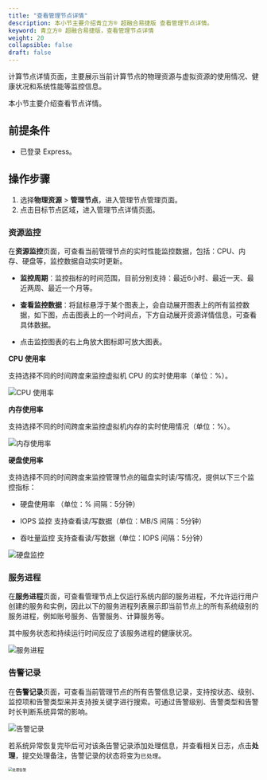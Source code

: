 ```yaml
---
title: "查看管理节点详情"
description: 本小节主要介绍青立方® 超融合易捷版 查看管理节点详情。 
keyword: 青立方® 超融合易捷版，查看管理节点详情
weight: 20
collapsible: false
draft: false
---
```



计算节点详情页面，主要展示当前计算节点的物理资源与虚拟资源的使用情况、健康状况和系统性能等监控信息。

本小节主要介绍查看节点详情。

## 前提条件

- 已登录 Express。

## 操作步骤

1. 选择**物理资源** > **管理节点**，进入管理节点管理页面。
2. 点击目标节点区域，进入管理节点详情页面。
   
### 资源监控

在**资源监控**页面，可查看当前管理节点的实时性能监控数据，包括：CPU、内存、硬盘等，监控数据自动实时更新。

- **监控周期**：监控指标的时间范围，目前分别支持：最近6小时、最近一天、最近两周、最近一个月等。

- **查看监控数据**：将鼠标悬浮于某个图表上，会自动展开图表上的所有监控数据，如下图，点击图表上的一个时间点，下方自动展开资源详情信息，可查看具体数据。

- 点击监控图表的右上角放大图标即可放大图表。

**CPU 使用率**

支持选择不同的时间跨度来监控虚拟机 CPU 的实时使用率（单位：%）。

![CPU 使用率](../../../_images/node_cpu.png)

**内存使用率**

支持选择不同的时间跨度来监控虚拟机内存的实时使用情况（单位：%）。

![内存使用率](../../../_images/node_memory.png)

**硬盘使用率**

支持选择不同的时间跨度来监控管理节点的磁盘实时读/写情况，提供以下三个监控指标：

- 硬盘使用率 （单位：% 间隔：5分钟）

- IOPS 监控 支持查看读/写数据（单位：MB/S 间隔：5分钟）

- 吞吐量监控 支持查看读/写数据（单位：IOPS 间隔：5分钟）

![硬盘监控](../../../_images/node_disk2.png)

### 服务进程

在**服务进程**页面，可查看管理节点上仅运行系统内部的服务进程，不允许运行用户创建的服务和实例，因此以下的服务进程列表展示即当前节点上的所有系统级别的服务进程，例如账号服务、告警服务、计算服务等。

其中服务状态和持续运行时间反应了该服务进程的健康状况。

![服务进程](../../../_images/node_service2.png)

### 告警记录

在**告警记录**页面，可查看当前管理节点的所有告警信息记录，支持按状态、级别、监控项和告警类型来并支持按关键字进行搜索。可通过告警级别、告警类型和告警时长判断系统异常的影响。

![告警记录](../../../_images/node_alarm2.png)

若系统异常恢复完毕后可对该条告警记录添加处理信息，并查看相关日志，点击**处理**，提交处理备注，告警记录的状态将变为`已处理`。

<img src="../../../_images/node_alarm2_2.png" alt="处理告警" style="zoom:50%;" />
